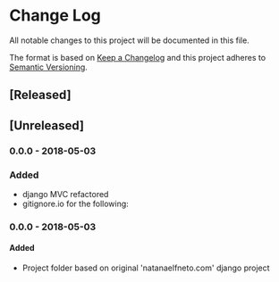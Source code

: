 # Change Log
All notable changes to this project will be documented in this file.

The format is based on [Keep a Changelog](http://keepachangelog.com/)
and this project adheres to [Semantic Versioning](http://semver.org/).

## [Released]
## [Unreleased]

### 0.0.0 - 2018-05-03
### Added
- django MVC refactored
- gitignore.io for the following:

### 0.0.0 - 2018-05-03
#### Added
- Project folder based on original 'natanaelfneto.com' django project
